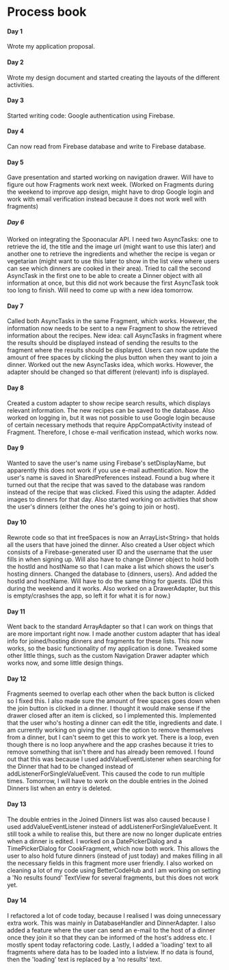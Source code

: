 # Process book

#### Day 1
Wrote my application proposal.

#### Day 2
Wrote my design document and started creating the layouts of the different activities.

#### Day 3
Started writing code: Google authentication using Firebase.

#### Day 4
Can now read from Firebase database and write to Firebase database.

#### Day 5
Gave presentation and started working on navigation drawer. Will have to figure out how Fragments work next week. (Worked on Fragments during the weekend to improve app design, might have to drop Google login and work with email verification instead because it does not work well with fragments)

##### Day 6
Worked on integrating the Spoonacular API. I need two AsyncTasks: one to retrieve the id, the title and the image url (might want to use this later) and another one to retrieve the ingredients and whether the recipe is vegan or vegetarian (might want to use this later to show in the list view where users can see which dinners are cooked in their area). Tried to call the second AsyncTask in the first one to be able to create a Dinner object with all information at once, but this did not work because the first AsyncTask took too long to finish. Will need to come up with a new idea tomorrow.

#### Day 7
Called both AsyncTasks in the same Fragment, which works. However, the information now needs to be sent to a new Fragment to show the retrieved information about the recipes. New idea: call AsyncTasks in fragment where the results should be displayed instead of sending the results to the fragment where the results should be displayed. Users can now update the amount of free spaces by clicking the plus button when they want to join a dinner. Worked out the new AsyncTasks idea, which works. However, the adapter should be changed so that different (relevant) info is displayed.

#### Day 8
Created a custom adapter to show recipe search results, which displays relevant information. The new recipes can be saved to the database. Also worked on logging in, but it was not possible to use Google login because of certain necessary methods that require AppCompatActivity instead of Fragment. Therefore, I chose e-mail verification instead, which works now.

#### Day 9
Wanted to save the user's name using Firebase's setDisplayName, but apparently this does not work if you use e-mail authentication. Now the user's name is saved in SharedPreferences instead. Found a bug where it turned out that the recipe that was saved to the database was random instead of the recipe that was clicked. Fixed this using the adapter. Added images to dinners for that day. Also started working on activities that show the user's dinners (either the ones he's going to join or host).

#### Day 10
Rewrote code so that int freeSpaces is now an ArrayList\<String\> that holds all the users that have joined the dinner. Also created a User object which consists of a Firebase-generated user ID and the username that the user fills in when signing up. Will also have to change Dinner object to hold both the hostId and hostName so that I can make a list which shows the user's hosting dinners. Changed the database to \{dinners, users\}. And added the hostId and hostName. Will have to do the same thing for guests. (Did this during the weekend and it works. Also worked on a DrawerAdapter, but this is empty/crashses the app, so left it for what it is for now.)

#### Day 11
Went back to the standard ArrayAdapter so that I can work on things that are more important right now. I made another custom adapter that has ideal info for joined/hosting dinners and fragments for these lists. This now works, so the basic functionality of my application is done. Tweaked some other little things, such as the custom Navigation Drawer adapter which works now, and some little design things. 

#### Day 12
Fragments seemed to overlap each other when the back button is clicked so I fixed this. I also made sure the amount of free spaces goes down when the join button is clicked in a dinner. I thought it would make sense if the drawer closed after an item is clicked, so I implemented this. Implemented that the user who's hosting a dinner can edit the title, ingredients and date. I am currently working on giving the user the option to remove themselves from a dinner, but I can't seem to get this to work yet. There is a loop, even though there is no loop anywhere and the app crashes because it tries to remove something that isn't there and has already been removed. I found out that this was because I used addValueEventListener when searching for the Dinner that had to be changed instead of addListenerForSingleValueEvent. This caused the code to run multiple times. Tomorrow, I will have to work on the double entries in the Joined Dinners list when an entry is deleted.

#### Day 13
The double entries in the Joined Dinners list was also caused because I used addValueEventListener instead of addListenerForSingleValueEvent. It still took a while to realise this, but there are now no longer duplicate entries when a dinner is edited. I worked on a DatePickerDialog and a TimePickerDialog for CookFragment, which now both work. This allows the user to also hold future dinners (instead of just today) and makes filling in all the necessary fields in this fragment more user friendly. I also worked on cleaning a lot of my code using BetterCodeHub and I am working on setting a 'No results found' TextView for several fragments, but this does not work yet.

#### Day 14
I refactored a lot of code today, because I realised I was doing unnecessary extra work. This was mainly in DatabaseHandler and DinnerAdapter. I also added a feature where the user can send an e-mail to the host of a dinner once they join it so that they can be informed of the host's address etc. I mostly spent today refactoring code. Lastly, I added a 'loading' text to all fragments where data has to be loaded into a listview. If no data is found, then the 'loading' text is replaced by a 'no results' text.
